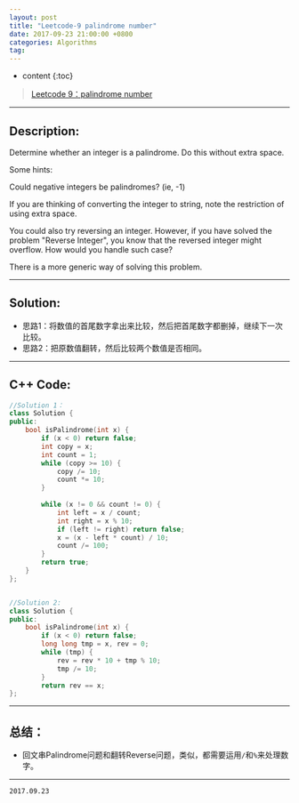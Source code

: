 ```yaml
---
layout: post
title: "Leetcode-9 palindrome number"
date: 2017-09-23 21:00:00 +0800 
categories: Algorithms
tag: 
---
```

* content
{:toc}


>[Leetcode 9：palindrome number](https://leetcode.com/problems/palindrome-number/description/)

---

<!-- more -->

## Description:    

Determine whether an integer is a palindrome. Do this without extra space.  

Some hints:  

Could negative integers be palindromes? (ie, -1)  

If you are thinking of converting the integer to string, note the restriction of using extra space.  

You could also try reversing an integer. However, if you have solved the problem "Reverse Integer", you know that the reversed integer might overflow. How would you handle such case?  

There is a more generic way of solving this problem.  

---
    
<!-- TOC -->

## Solution:    
- 思路1：将数值的首尾数字拿出来比较，然后把首尾数字都删掉，继续下一次比较。
- 思路2：把原数值翻转，然后比较两个数值是否相同。

---  

<!-- TOC -->   
       
## C++ Code:     

```cpp
//Solution 1：
class Solution {
public:
    bool isPalindrome(int x) {
        if (x < 0) return false;
        int copy = x;
        int count = 1;
        while (copy >= 10) {
            copy /= 10;
            count *= 10;
        }
        
        while (x != 0 && count != 0) {
            int left = x / count;
            int right = x % 10;
            if (left != right) return false;
            x = (x - left * count) / 10;
            count /= 100;
        }
        return true; 
    }
};


//Solution 2:
class Solution {
public:
    bool isPalindrome(int x) {
        if (x < 0) return false;
        long long tmp = x, rev = 0;
        while (tmp) {
            rev = rev * 10 + tmp % 10;
            tmp /= 10;
        }
        return rev == x;
};


```

---

<!-- TOC -->

## 总结：   
  - 回文串Palindrome问题和翻转Reverse问题，类似，都需要运用`/`和`%`来处理数字。

---

`2017.09.23`       
